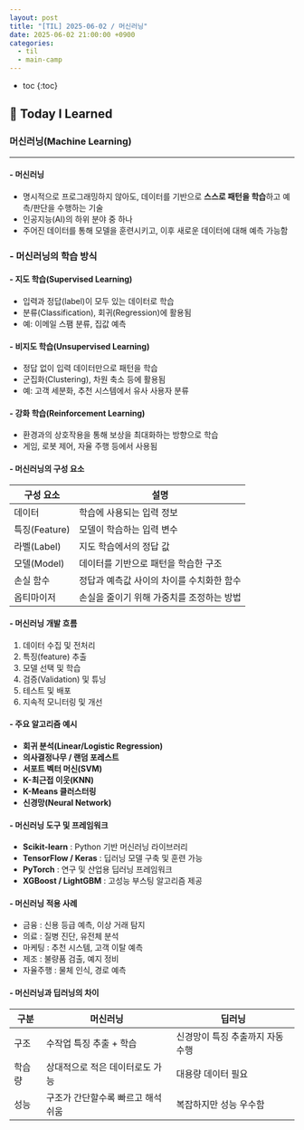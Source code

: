 ```yaml
---
layout: post
title: "[TIL] 2025-06-02 / 머신러닝"
date: 2025-06-02 21:00:00 +0900
categories: 
  - til
  - main-camp
---
```


* toc
{:toc}

## 📖 Today I Learned
### 머신러닝(Machine Learning)

---

#### - **머신러닝**
- 명시적으로 프로그래밍하지 않아도, 데이터를 기반으로 **스스로 패턴을 학습**하고 예측/판단을 수행하는 기술  
- 인공지능(AI)의 하위 분야 중 하나  
- 주어진 데이터를 통해 모델을 훈련시키고, 이후 새로운 데이터에 대해 예측 가능함

### - 머신러닝의 학습 방식

#### - **지도 학습(Supervised Learning)**
- 입력과 정답(label)이 모두 있는 데이터로 학습  
- 분류(Classification), 회귀(Regression)에 활용됨  
- 예: 이메일 스팸 분류, 집값 예측

#### - **비지도 학습(Unsupervised Learning)**
- 정답 없이 입력 데이터만으로 패턴을 학습  
- 군집화(Clustering), 차원 축소 등에 활용됨  
- 예: 고객 세분화, 추천 시스템에서 유사 사용자 분류

#### - **강화 학습(Reinforcement Learning)**
- 환경과의 상호작용을 통해 보상을 최대화하는 방향으로 학습  
- 게임, 로봇 제어, 자율 주행 등에서 사용됨

#### - 머신러닝의 구성 요소

| 구성 요소    | 설명                                |
|--------------|-------------------------------------|
| 데이터       | 학습에 사용되는 입력 정보             |
| 특징(Feature)| 모델이 학습하는 입력 변수             |
| 라벨(Label)  | 지도 학습에서의 정답 값                |
| 모델(Model)  | 데이터를 기반으로 패턴을 학습한 구조     |
| 손실 함수    | 정답과 예측값 사이의 차이를 수치화한 함수 |
| 옵티마이저   | 손실을 줄이기 위해 가중치를 조정하는 방법  |

#### - 머신러닝 개발 흐름
1. 데이터 수집 및 전처리  
2. 특징(feature) 추출  
3. 모델 선택 및 학습  
4. 검증(Validation) 및 튜닝  
5. 테스트 및 배포  
6. 지속적 모니터링 및 개선

#### - 주요 알고리즘 예시
- **회귀 분석(Linear/Logistic Regression)**  
- **의사결정나무 / 랜덤 포레스트**  
- **서포트 벡터 머신(SVM)**  
- **K-최근접 이웃(KNN)**  
- **K-Means 클러스터링**  
- **신경망(Neural Network)**

#### - 머신러닝 도구 및 프레임워크
- **Scikit-learn** : Python 기반 머신러닝 라이브러리  
- **TensorFlow / Keras** : 딥러닝 모델 구축 및 훈련 가능  
- **PyTorch** : 연구 및 산업용 딥러닝 프레임워크  
- **XGBoost / LightGBM** : 고성능 부스팅 알고리즘 제공

#### - 머신러닝 적용 사례
- 금융 : 신용 등급 예측, 이상 거래 탐지  
- 의료 : 질병 진단, 유전체 분석  
- 마케팅 : 추천 시스템, 고객 이탈 예측  
- 제조 : 불량품 검출, 예지 정비  
- 자율주행 : 물체 인식, 경로 예측

#### - 머신러닝과 딥러닝의 차이

| 구분       | 머신러닝                            | 딥러닝                             |
|------------|-------------------------------------|------------------------------------|
| 구조       | 수작업 특징 추출 + 학습              | 신경망이 특징 추출까지 자동 수행     |
| 학습량     | 상대적으로 적은 데이터로도 가능       | 대용량 데이터 필요                 |
| 성능       | 구조가 간단할수록 빠르고 해석 쉬움     | 복잡하지만 성능 우수함              |

<!-- --- -->

<!-- <h2> 💬 </h2> -->

<!-- <h4>  </h4> -->